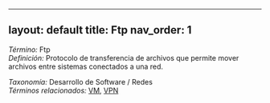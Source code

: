 
---
layout: default
title: Ftp
nav_order: 1
---

*Término:* Ftp  
*Definición:* Protocolo de transferencia de archivos que permite mover archivos entre sistemas conectados a una red.

*Taxonomía:* Desarrollo de Software / Redes  
*Términos relacionados:* [VM](https://maleniski.github.io/diccionario-angl-tec-mx/docs/alfabeticamente/V/vm/), [VPN](https://maleniski.github.io/diccionario-angl-tec-mx/docs/alfabeticamente/V/vpn/)
